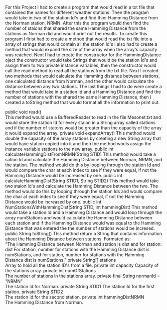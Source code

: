 For this Project I had to create a program that would read in a txt file that contained the names for different weather stations. Then the program would take in two of the station Id's and find thier Hamming Distance from the Norman station, NRMN. After this the program would then find the number of staions that shared the same Hamming Distance from the stations as Norman did and would print out the results. To create this program I firist had to create a method that would read the txt file into a array of strings that would contain all the station Id's I also had to create a method that would expand the size of the array when the array's capacity was reached. Next I had to create the constructor for the HammingDistance oject the constructor would take Strings that would be the station Id's and assign them to two private instance variables, then the constructor would call the read method to read all the stations from the txt file. Next I created two methods that would calculate the Hamming distance between stations, one calculated distance from Norman, and the other would calculate the distance between any two stations. The last things I had to do were create a method that would take in a station Id and a Hamming Distance and find the number of stations with the shared the same Hamming Distance, then I created a toString method that would format all the information to print out.  

public void read()   
  This method would use a BufferedReader to read in the file Mesonet.txt and would store the station Id for every staion in a String array called stations and if the number of statons would be greater than the capacity of the array it would expand the array.
private void expandArray() 
  This method would double the capacity of the array stations by creating a new String array that would have station copied into it and then the method wouls assign the instance variable stations to the new array.
public int calculateHammingDistFromNRMN(String STID) 
  This method would take a sation Id and calculate the Hamming Distance between Norman, NRMN, and the station. The method would do this by looping through the station Id and would compare the char at each index to see if they were equal, if not the Hamming Distance would be increased by one.
public int calculateHammingDist(String STID1, String STID2) 
  This method would take two staion Id's and calculate the Hamming Distance between the two. The method would do this by looping through the station Ids and would compare the char at each index to see if they were equal, if not the Hamming Distance would be increased by one.
public int NumStationsWithHammingDist(String STID, int hammingDist) 
  This method would take a station Id and a Hamming Distance and would loop through the array numStations and would calculate the Hamming Distance between each station and if the Hamming Distance would was equal to the Hamming Distance that was entered the the number of stations would be incresed.
public String toString() 
  This method  return a String that contains information about the Hamming Distance between stations. Formated as:  
"The Hamming Distance between Norman and station is dist and for station: dist 
For station, number for stations with the Hamming Distance dist is numStations, and 
for station, number for stations with the Hamming Distance dist is numStations."
private String[] stations  
  Array to hold all the station ID's from a file.
private int capacity 
  Capacity of the stations array.
private int numOfStations   
  The number of stations in the stations array.
private final String normanId = "NRMN"  
  The station Id for Norman.
private String STID1 
  The station Id for the first station.
private String STID2  
  The station Id for the second station.
private int hammingDistNRMN  
  The Hamming Distance from Norman.​
